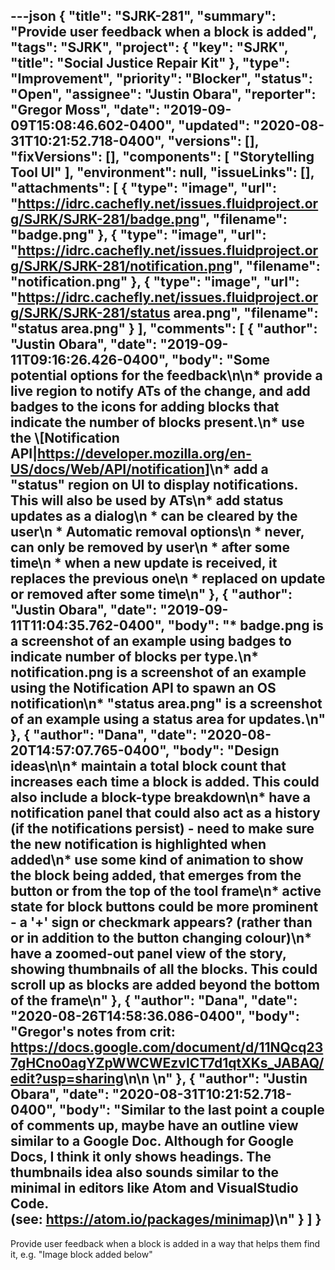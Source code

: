 ---json
{
  "title": "SJRK-281",
  "summary": "Provide user feedback when a block is added",
  "tags": "SJRK",
  "project": {
    "key": "SJRK",
    "title": "Social Justice Repair Kit"
  },
  "type": "Improvement",
  "priority": "Blocker",
  "status": "Open",
  "assignee": "Justin Obara",
  "reporter": "Gregor Moss",
  "date": "2019-09-09T15:08:46.602-0400",
  "updated": "2020-08-31T10:21:52.718-0400",
  "versions": [],
  "fixVersions": [],
  "components": [
    "Storytelling Tool UI"
  ],
  "environment": null,
  "issueLinks": [],
  "attachments": [
    {
      "type": "image",
      "url": "https://idrc.cachefly.net/issues.fluidproject.org/SJRK/SJRK-281/badge.png",
      "filename": "badge.png"
    },
    {
      "type": "image",
      "url": "https://idrc.cachefly.net/issues.fluidproject.org/SJRK/SJRK-281/notification.png",
      "filename": "notification.png"
    },
    {
      "type": "image",
      "url": "https://idrc.cachefly.net/issues.fluidproject.org/SJRK/SJRK-281/status area.png",
      "filename": "status area.png"
    }
  ],
  "comments": [
    {
      "author": "Justin Obara",
      "date": "2019-09-11T09:16:26.426-0400",
      "body": "Some potential options for the feedback\n\n* provide a live region to notify ATs of the change, and add badges to the icons for adding blocks that indicate the number of blocks present.\n* use the \\[Notification API|<https://developer.mozilla.org/en-US/docs/Web/API/notification>]\n* add a \"status\" region on UI to display notifications. This will also be used by ATs\n* add status updates as a dialog\n  * can be cleared by the user\n  * Automatic removal options\n    * never, can only be removed by user\n    * after some time\n    * when a new update is received, it replaces the previous one\n    * replaced on update or removed after some time\n"
    },
    {
      "author": "Justin Obara",
      "date": "2019-09-11T11:04:35.762-0400",
      "body": "* badge.png is a screenshot of an example using badges to indicate number of blocks per type.\n* notification.png is a screenshot of an example using the Notification API to spawn an OS notification\n* \"status area.png\" is a screenshot of an example using a status area for updates.\n"
    },
    {
      "author": "Dana",
      "date": "2020-08-20T14:57:07.765-0400",
      "body": "Design ideas\n\n* maintain a total block count that increases each time a block is added. This could also include a block-type breakdown\n* have a notification panel that could also act as a history (if the notifications persist) - need to make sure the new notification is highlighted when added\n* use some kind of animation to show the block being added, that emerges from the button or from the top of the tool frame\n* active state for block buttons could be more prominent - a '+' sign or checkmark appears? (rather than or in addition to the button changing colour)\n* have a zoomed-out panel view of the story, showing thumbnails of all the blocks. This could scroll up as blocks are added beyond the bottom of the frame\n"
    },
    {
      "author": "Dana",
      "date": "2020-08-26T14:58:36.086-0400",
      "body": "Gregor's notes from crit: <https://docs.google.com/document/d/11NQcq237gHCno0agYZpWWCWEzvICT7d1qtXKs_JABAQ/edit?usp=sharing>\n\n \n"
    },
    {
      "author": "Justin Obara",
      "date": "2020-08-31T10:21:52.718-0400",
      "body": "Similar to the last point a couple of comments up, maybe have an outline view similar to a Google Doc. Although for Google Docs, I think it only shows headings. The thumbnails idea also sounds similar to the minimal in editors like Atom and VisualStudio Code. (see: <https://atom.io/packages/minimap>)\n"
    }
  ]
}
---
Provide user feedback when a block is added in a way that helps them find it, e.g. "Image block added below"

        